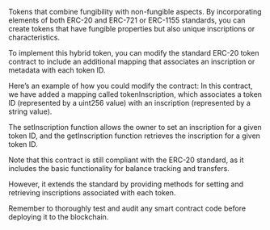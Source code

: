 Tokens that combine fungibility with non-fungible aspects. By incorporating elements of both ERC-20 and ERC-721 or ERC-1155 standards, you can create tokens that have fungible properties but also unique inscriptions or characteristics.

To implement this hybrid token, you can modify the standard ERC-20 token contract to include an additional mapping that associates an inscription or metadata with each token ID.

Here’s an example of how you could modify the contract: In this contract, we have added a mapping called tokenInscription, which associates a token ID (represented by a uint256 value) with an inscription (represented by a string value).

The setInscription function allows the owner to set an inscription for a given token ID, and the getInscription function retrieves the inscription for a given token ID.

Note that this contract is still compliant with the ERC-20 standard, as it includes the basic functionality for balance tracking and transfers.

However, it extends the standard by providing methods for setting and retrieving inscriptions associated with each token.

Remember to thoroughly test and audit any smart contract code before deploying it to the blockchain.
